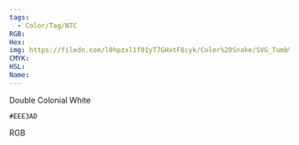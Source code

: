 ```yaml
---
tags:
  - Color/Tag/NTC
RGB:
Hex:
img: https://filedn.com/l0hpzxl1f01yT7GHxtF8cyk/Color%20Snake/SVG_Tumb%20Mass%20No%20Name/EEE3AD.svg
CMYK:
HSL:
Name:
---
```

Double Colonial White
```palette
#EEE3AD
```
RGB
